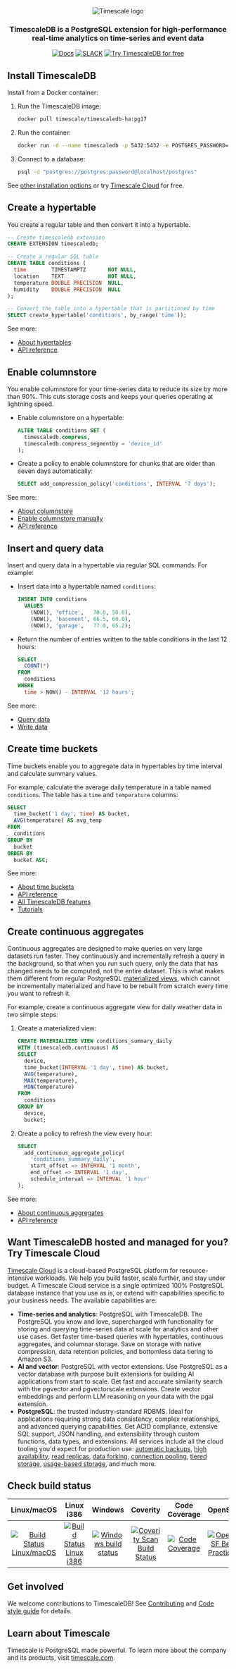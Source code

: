<div align=center>
<picture align=center>
    <source media="(prefers-color-scheme: dark)" srcset="https://assets.timescale.com/docs/images/timescale-logo-dark-mode.svg">
    <source media="(prefers-color-scheme: light)" srcset="https://assets.timescale.com/docs/images/timescale-logo-light-mode.svg">
    <img alt="Timescale logo" >
</picture>
</div>

<div align=center>

<h3>TimescaleDB is a PostgreSQL extension for high-performance real-time analytics on time-series and event data</h3>

[![Docs](https://img.shields.io/badge/Read_the_Timescale_docs-black?style=for-the-badge&logo=readthedocs&logoColor=white)](https://docs.timescale.com/)
[![SLACK](https://img.shields.io/badge/Ask_the_Timescale_community-black?style=for-the-badge&logo=slack&logoColor=white)](https://timescaledb.slack.com/archives/C4GT3N90X)
[![Try TimescaleDB for free](https://img.shields.io/badge/Try_Timescale_for_free-black?style=for-the-badge&logo=timescale&logoColor=white)](https://console.cloud.timescale.com/signup)

</div>

## Install TimescaleDB

Install from a Docker container:

1. Run the TimescaleDB image:

    ```bash
    docker pull timescale/timescaledb-ha:pg17
    ```

1. Run the container:

    ```bash
    docker run -d --name timescaledb -p 5432:5432 -e POSTGRES_PASSWORD=password timescale/timescaledb-ha:pg17
    ```

1. Connect to a database:

    ```bash
    psql -d "postgres://postgres:password@localhost/postgres"
    ```

See [other installation options](https://docs.timescale.com/self-hosted/latest/install/) or try [Timescale Cloud](https://docs.timescale.com/getting-started/latest/) for free.

## Create a hypertable

You create a regular table and then convert it into a hypertable.

```sql
-- Create timescaledb extension
CREATE EXTENSION timescaledb;

-- Create a regular SQL table
CREATE TABLE conditions (
  time        TIMESTAMPTZ       NOT NULL,
  location    TEXT              NOT NULL,
  temperature DOUBLE PRECISION  NULL,
  humidity    DOUBLE PRECISION  NULL
);

-- Convert the table into a hypertable that is partitioned by time
SELECT create_hypertable('conditions', by_range('time'));
```

See more:

- [About hypertables](https://docs.timescale.com/use-timescale/latest/hypertables/)
- [API reference](https://docs.timescale.com/api/latest/hypertable/)

## Enable columnstore

You enable columnstore for your time-series data to reduce its size by more than 90%. This cuts storage costs and keeps your queries operating at lightning speed.

- Enable columnstore on a hypertable:

    ```sql
    ALTER TABLE conditions SET (
      timescaledb.compress,
      timescaledb.compress_segmentby = 'device_id'
    );
    ```

- Create a policy to enable columnstore for chunks that are older than seven days automatically:

    ```sql
    SELECT add_compression_policy('conditions', INTERVAL '7 days');
    ```

See more:

- [About columnstore](https://docs.timescale.com/use-timescale/latest/compression/about-compression/)
- [Enable columnstore manually](https://docs.timescale.com/use-timescale/latest/compression/manual-compression/)
- [API reference](https://docs.timescale.com/api/latest/compression/)

## Insert and query data

Insert and query data in a hypertable via regular SQL commands. For example:

- Insert data into a hypertable named `conditions`:

    ```sql
    INSERT INTO conditions
      VALUES
        (NOW(), 'office',   70.0, 50.0),
        (NOW(), 'basement', 66.5, 60.0),
        (NOW(), 'garage',   77.0, 65.2);
    ```

- Return the number of entries written to the table conditions in the last 12 hours:

    ```sql
    SELECT
      COUNT(*)
    FROM
      conditions
    WHERE
      time > NOW() - INTERVAL '12 hours';
    ```

See more:

- [Query data](https://docs.timescale.com/use-timescale/latest/query-data/)
- [Write data](https://docs.timescale.com/use-timescale/latest/write-data/)

## Create time buckets

Time buckets enable you to aggregate data in hypertables by time interval and calculate summary values.

For example, calculate the average daily temperature in a table named `conditions`. The table has a `time` and `temperature` columns:

```sql
SELECT
  time_bucket('1 day', time) AS bucket,
  AVG(temperature) AS avg_temp
FROM
  conditions
GROUP BY
  bucket
ORDER BY
  bucket ASC;
```

See more:

- [About time buckets](https://docs.timescale.com/use-timescale/latest/time-buckets/about-time-buckets/)
- [API reference](https://docs.timescale.com/api/latest/hyperfunctions/time_bucket/)
- [All TimescaleDB features](https://docs.timescale.com/use-timescale/latest/)
- [Tutorials](https://docs.timescale.com/tutorials/latest/)

## Create continuous aggregates

Continuous aggregates are designed to make queries on very large datasets run faster. They continuously and incrementally refresh a query in the background, so that when you run such query, only the data that has changed needs to be computed, not the entire dataset. This is what makes them different from regular PostgreSQL [materialized views](https://www.postgresql.org/docs/current/rules-materializedviews.html), which cannot be incrementally materialized and have to be rebuilt from scratch every time you want to refresh it.

For example, create a continuous aggregate view for daily weather data in two simple steps:

1. Create a materialized view:

   ```sql
   CREATE MATERIALIZED VIEW conditions_summary_daily
   WITH (timescaledb.continuous) AS
   SELECT
     device,
     time_bucket(INTERVAL '1 day', time) AS bucket,
     AVG(temperature),
     MAX(temperature),
     MIN(temperature)
   FROM
     conditions
   GROUP BY
     device,
     bucket;
   ```

1. Create a policy to refresh the view every hour:

   ```sql
   SELECT
     add_continuous_aggregate_policy(
       'conditions_summary_daily',
       start_offset => INTERVAL '1 month',
       end_offset => INTERVAL '1 day',
       schedule_interval => INTERVAL '1 hour'
   );
   ```
See more:

- [About continuous aggregates](https://docs.timescale.com/use-timescale/latest/continuous-aggregates/)
- [API reference](https://docs.timescale.com/api/latest/continuous-aggregates/create_materialized_view/)

## Want TimescaleDB hosted and managed for you? Try Timescale Cloud

[Timescale Cloud](https://docs.timescale.com/getting-started/latest/) is a cloud-based PostgreSQL platform for resource-intensive workloads. We help you build faster, scale further, and stay under budget. A Timescale Cloud service is a single optimized 100% PostgreSQL database instance that you use as is, or extend with capabilities specific to your business needs. The available capabilities are:

- **Time-series and analytics**: PostgreSQL with TimescaleDB. The PostgreSQL you know and love, supercharged with functionality for storing and querying time-series data at scale for analytics and other use cases. Get faster time-based queries with hypertables, continuous aggregates, and columnar storage. Save on storage with native compression, data retention policies, and bottomless data tiering to Amazon S3.
- **AI and vector**: PostgreSQL with vector extensions. Use PostgreSQL as a vector database with purpose built extensions for building AI applications from start to scale. Get fast and accurate similarity search with the pgvector and pgvectorscale extensions. Create vector embeddings and perform LLM reasoning on your data with the pgai extension.
- **PostgreSQL**: the trusted industry-standard RDBMS. Ideal for applications requiring strong data consistency, complex relationships, and advanced querying capabilities. Get ACID compliance, extensive SQL support, JSON handling, and extensibility through custom functions, data types, and extensions.
All services include all the cloud tooling you'd expect for production use: [automatic backups](https://docs.timescale.com/use-timescale/latest/backup-restore/backup-restore-cloud/), [high availability](https://docs.timescale.com/use-timescale/latest/ha-replicas/), [read replicas](https://docs.timescale.com/use-timescale/latest/ha-replicas/read-scaling/), [data forking](https://docs.timescale.com/use-timescale/latest/services/service-management/#fork-a-service), [connection pooling](https://docs.timescale.com/use-timescale/latest/services/connection-pooling/), [tiered storage](https://docs.timescale.com/use-timescale/latest/data-tiering/), [usage-based storage](https://docs.timescale.com/about/latest/pricing-and-account-management/), and much more.

## Check build status

|Linux/macOS|Linux i386|Windows|Coverity|Code Coverage|OpenSSF|
|:---:|:---:|:---:|:---:|:---:|:---:|
|[![Build Status Linux/macOS](https://github.com/timescale/timescaledb/actions/workflows/linux-build-and-test.yaml/badge.svg?branch=main&event=schedule)](https://github.com/timescale/timescaledb/actions/workflows/linux-build-and-test.yaml?query=workflow%3ARegression+branch%3Amain+event%3Aschedule)|[![Build Status Linux i386](https://github.com/timescale/timescaledb/actions/workflows/linux-32bit-build-and-test.yaml/badge.svg?branch=main&event=schedule)](https://github.com/timescale/timescaledb/actions/workflows/linux-32bit-build-and-test.yaml?query=workflow%3ARegression+branch%3Amain+event%3Aschedule)|[![Windows build status](https://github.com/timescale/timescaledb/actions/workflows/windows-build-and-test.yaml/badge.svg?branch=main&event=schedule)](https://github.com/timescale/timescaledb/actions/workflows/windows-build-and-test.yaml?query=workflow%3ARegression+branch%3Amain+event%3Aschedule)|[![Coverity Scan Build Status](https://scan.coverity.com/projects/timescale-timescaledb/badge.svg)](https://scan.coverity.com/projects/timescale-timescaledb)|[![Code Coverage](https://codecov.io/gh/timescale/timescaledb/branch/main/graphs/badge.svg?branch=main)](https://codecov.io/gh/timescale/timescaledb)|[![OpenSSF Best Practices](https://www.bestpractices.dev/projects/8012/badge)](https://www.bestpractices.dev/projects/8012)|

## Get involved

We welcome contributions to TimescaleDB! See [Contributing](https://github.com/timescale/timescaledb/blob/main/CONTRIBUTING.md) and [Code style guide](https://github.com/timescale/timescaledb/blob/main/docs/StyleGuide.md) for details.

## Learn about Timescale

Timescale is PostgreSQL made powerful. To learn more about the company and its products, visit [timescale.com](https://www.timescale.com).

